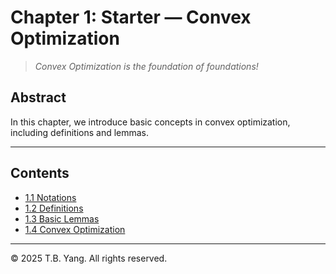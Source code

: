 
# Chapter 1: Starter — Convex Optimization

> *Convex Optimization is the foundation of foundations!*

## Abstract

In this chapter, we introduce basic concepts in convex optimization, including definitions and lemmas.

---

## Contents

- [1.1 Notations](Ch1-1.md)
- [1.2 Definitions](Ch1-2.md)
- [1.3 Basic Lemmas](Ch1-3.md)
- [1.4 Convex Optimization](Ch1-4.md)


---

© 2025 T.B. Yang. All rights reserved.

